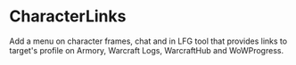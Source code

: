 # CharacterLinks
Add a menu on character frames, chat and in LFG tool that provides links to target's profile on Armory, Warcraft Logs, WarcraftHub and WoWProgress.
